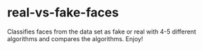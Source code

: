# real-vs-fake-faces

Classifies faces from the data set as fake or real with 4-5 different algorithms and compares the algorithms.
Enjoy!

